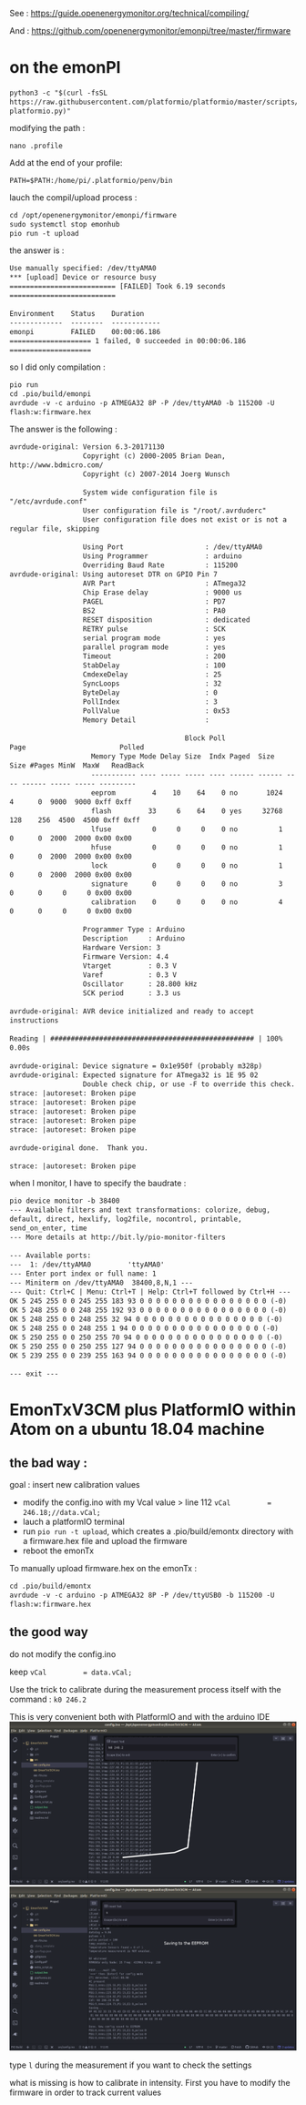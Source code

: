See : https://guide.openenergymonitor.org/technical/compiling/

And : https://github.com/openenergymonitor/emonpi/tree/master/firmware

# on the emonPI

```
python3 -c "$(curl -fsSL https://raw.githubusercontent.com/platformio/platformio/master/scripts/get-platformio.py)"
```
modifying the path :
```
nano .profile
```
Add at the end of your profile:
```
PATH=$PATH:/home/pi/.platformio/penv/bin
```
lauch the compil/upload process :
```
cd /opt/openenergymonitor/emonpi/firmware
sudo systemctl stop emonhub
pio run -t upload
```
the answer is :
```
Use manually specified: /dev/ttyAMA0
*** [upload] Device or resource busy
========================== [FAILED] Took 6.19 seconds ==========================

Environment    Status    Duration
-------------  --------  ------------
emonpi         FAILED    00:00:06.186
==================== 1 failed, 0 succeeded in 00:00:06.186 ====================
```
so I did only compilation :
```
pio run
cd .pio/build/emonpi
avrdude -v -c arduino -p ATMEGA32 8P -P /dev/ttyAMA0 -b 115200 -U flash:w:firmware.hex
```
The answer is the following :
```
avrdude-original: Version 6.3-20171130
                  Copyright (c) 2000-2005 Brian Dean, http://www.bdmicro.com/
                  Copyright (c) 2007-2014 Joerg Wunsch

                  System wide configuration file is "/etc/avrdude.conf"
                  User configuration file is "/root/.avrduderc"
                  User configuration file does not exist or is not a regular file, skipping

                  Using Port                    : /dev/ttyAMA0
                  Using Programmer              : arduino
                  Overriding Baud Rate          : 115200
avrdude-original: Using autoreset DTR on GPIO Pin 7
                  AVR Part                      : ATmega32
                  Chip Erase delay              : 9000 us
                  PAGEL                         : PD7
                  BS2                           : PA0
                  RESET disposition             : dedicated
                  RETRY pulse                   : SCK
                  serial program mode           : yes
                  parallel program mode         : yes
                  Timeout                       : 200
                  StabDelay                     : 100
                  CmdexeDelay                   : 25
                  SyncLoops                     : 32
                  ByteDelay                     : 0
                  PollIndex                     : 3
                  PollValue                     : 0x53
                  Memory Detail                 :

                                           Block Poll               Page                       Polled
                    Memory Type Mode Delay Size  Indx Paged  Size   Size #Pages MinW  MaxW   ReadBack
                    ----------- ---- ----- ----- ---- ------ ------ ---- ------ ----- ----- ---------
                    eeprom         4    10    64    0 no       1024    4      0  9000  9000 0xff 0xff
                    flash         33     6    64    0 yes     32768  128    256  4500  4500 0xff 0xff
                    lfuse          0     0     0    0 no          1    0      0  2000  2000 0x00 0x00
                    hfuse          0     0     0    0 no          1    0      0  2000  2000 0x00 0x00
                    lock           0     0     0    0 no          1    0      0  2000  2000 0x00 0x00
                    signature      0     0     0    0 no          3    0      0     0     0 0x00 0x00
                    calibration    0     0     0    0 no          4    0      0     0     0 0x00 0x00

                  Programmer Type : Arduino
                  Description     : Arduino
                  Hardware Version: 3
                  Firmware Version: 4.4
                  Vtarget         : 0.3 V
                  Varef           : 0.3 V
                  Oscillator      : 28.800 kHz
                  SCK period      : 3.3 us

avrdude-original: AVR device initialized and ready to accept instructions

Reading | ################################################## | 100% 0.00s

avrdude-original: Device signature = 0x1e950f (probably m328p)
avrdude-original: Expected signature for ATmega32 is 1E 95 02
                  Double check chip, or use -F to override this check.
strace: |autoreset: Broken pipe
strace: |autoreset: Broken pipe
strace: |autoreset: Broken pipe
strace: |autoreset: Broken pipe
strace: |autoreset: Broken pipe

avrdude-original done.  Thank you.

strace: |autoreset: Broken pipe
```

when I monitor, I have to specify the baudrate :
```
pio device monitor -b 38400
--- Available filters and text transformations: colorize, debug, default, direct, hexlify, log2file, nocontrol, printable, send_on_enter, time
--- More details at http://bit.ly/pio-monitor-filters

--- Available ports:
---  1: /dev/ttyAMA0         'ttyAMA0'
--- Enter port index or full name: 1
--- Miniterm on /dev/ttyAMA0  38400,8,N,1 ---
--- Quit: Ctrl+C | Menu: Ctrl+T | Help: Ctrl+T followed by Ctrl+H ---
OK 5 245 255 0 0 245 255 183 93 0 0 0 0 0 0 0 0 0 0 0 0 0 0 0 0 (-0)
OK 5 248 255 0 0 248 255 192 93 0 0 0 0 0 0 0 0 0 0 0 0 0 0 0 0 (-0)
OK 5 248 255 0 0 248 255 32 94 0 0 0 0 0 0 0 0 0 0 0 0 0 0 0 0 (-0)
OK 5 248 255 0 0 248 255 1 94 0 0 0 0 0 0 0 0 0 0 0 0 0 0 0 0 (-0)
OK 5 250 255 0 0 250 255 70 94 0 0 0 0 0 0 0 0 0 0 0 0 0 0 0 0 (-0)
OK 5 250 255 0 0 250 255 127 94 0 0 0 0 0 0 0 0 0 0 0 0 0 0 0 0 (-0)
OK 5 239 255 0 0 239 255 163 94 0 0 0 0 0 0 0 0 0 0 0 0 0 0 0 0 (-0)

--- exit ---
```

# EmonTxV3CM plus PlatformIO within Atom on a ubuntu 18.04 machine

## the bad way : 

goal : insert new calibration values

- modify the config.ino with my Vcal value > line 112 `vCal         = 246.18;//data.vCal;`
- lauch a platformIO terminal
- run `pio run -t upload`, which creates a .pio/build/emontx directory with a firmware.hex file and upload the firmware
- reboot the emonTx

To manually upload firmware.hex on the emonTx :
```
cd .pio/build/emontx
avrdude -v -c arduino -p ATMEGA32 8P -P /dev/ttyUSB0 -b 115200 -U flash:w:firmware.hex
```
## the good way

do not modify the config.ino

keep `vCal         = data.vCal;`

Use the trick to calibrate during the measurement process itself with the command : `k0 246.2`

This is very convenient both with PlatformIO and with the arduino IDE
![](PIO_send_command.png)
![](PIO_saving.png)

type `l` during the measurement if you want to check the settings

what is missing is how to calibrate in intensity.
First you have to modify the firmware in order to track current values
